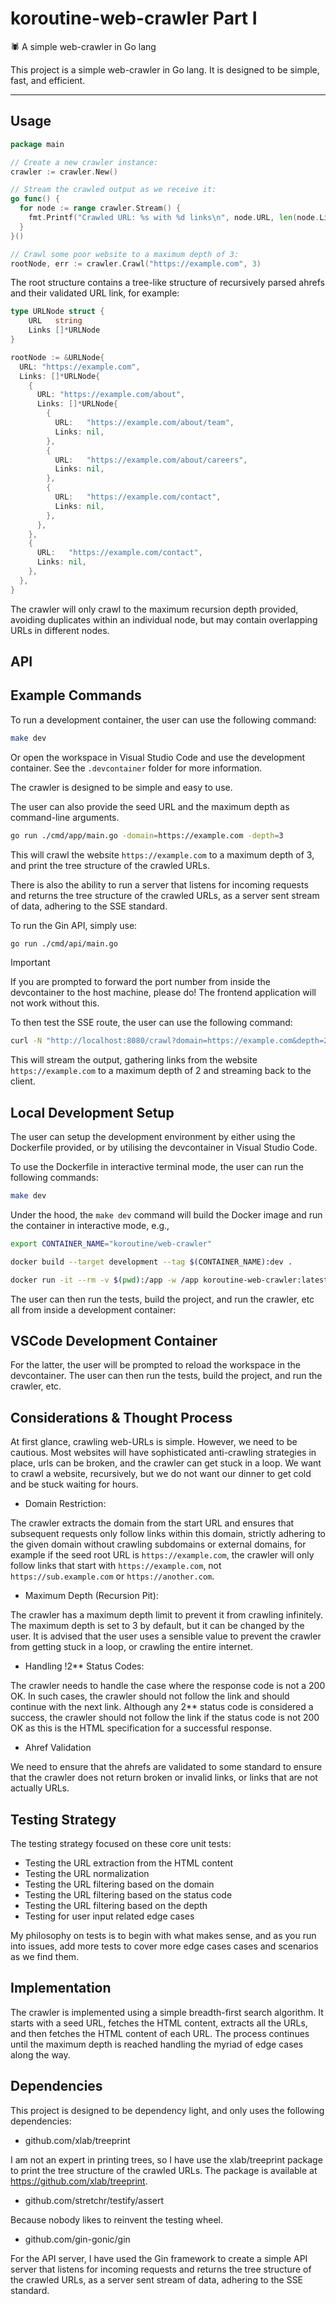 # koroutine-web-crawler Part I

🕷️ A simple web-crawler in Go lang

This project is a simple web-crawler in Go lang. It is designed to be simple, fast, and efficient.

---

## Usage

```go
package main

// Create a new crawler instance:
crawler := crawler.New()

// Stream the crawled output as we receive it:
go func() {
  for node := range crawler.Stream() {
    fmt.Printf("Crawled URL: %s with %d links\n", node.URL, len(node.Links))
  }
}()

// Crawl some poor website to a maximum depth of 3:
rootNode, err := crawler.Crawl("https://example.com", 3)
```

The root structure contains a tree-like structure of recursively parsed ahrefs and their validated URL link, for example:

```go
type URLNode struct {
	URL   string
	Links []*URLNode
}

rootNode := &URLNode{
  URL: "https://example.com",
  Links: []*URLNode{
    {
      URL: "https://example.com/about",
      Links: []*URLNode{
        {
          URL:   "https://example.com/about/team",
          Links: nil,
        },
        {
          URL:   "https://example.com/about/careers",
          Links: nil,
        },
        {
          URL:   "https://example.com/contact",
          Links: nil,
        },
      },
    },
    {
      URL:   "https://example.com/contact",
      Links: nil,
    },
  },
}
```

The crawler will only crawl to the maximum recursion depth provided, avoiding duplicates within an individual node, but may contain overlapping URLs in different nodes.

## API

## Example Commands

To run a development container, the user can use the following command:

```bash
make dev
```

Or open the workspace in Visual Studio Code and use the development container. See the `.devcontainer` folder for more information.

The crawler is designed to be simple and easy to use. 

The user can also provide the seed URL and the maximum depth as command-line arguments.

```bash
go run ./cmd/app/main.go -domain=https://example.com -depth=3
```

This will crawl the website `https://example.com` to a maximum depth of 3, and print the tree structure of the crawled URLs.

There is also the ability to run a server that listens for incoming requests and returns the tree structure of the crawled URLs, as a server sent stream of data, adhering to the SSE standard.

To run the Gin API, simply use: 

```bash
go run ./cmd/api/main.go
```

> [!IMPORTANT]  
> If you are prompted to forward the port number from inside the devcontainer to the host machine, please do! The frontend application will not work without this.

To then test the SSE route, the user can use the following command:

```bash
curl -N "http://localhost:8080/crawl?domain=https://example.com&depth=2"
```

This will stream the output, gathering links from the website `https://example.com` to a maximum depth of 2 and streaming back to the client.

## Local Development Setup

The user can setup the development environment by either using the Dockerfile provided, or by utilising the devcontainer in Visual Studio Code.

To use the Dockerfile in interactive terminal mode, the user can run the following commands:

```bash
make dev
```

Under the hood, the `make dev` command will build the Docker image and run the container in interactive mode, e.g.,

```bash
export CONTAINER_NAME="koroutine/web-crawler"

docker build --target development --tag $(CONTAINER_NAME):dev .

docker run -it --rm -v $(pwd):/app -w /app koroutine-web-crawler:latest
```

The user can then run the tests, build the project, and run the crawler, etc all from inside a development container:

## VSCode Development Container

For the latter, the user will be prompted to reload the workspace in the devcontainer. The user can then run the tests, build the project, and run the crawler, etc.

## Considerations & Thought Process

At first glance, crawling web-URLs is simple. However, we need to be cautious. Most websites will have sophisticated anti-crawling strategies in place, urls can be broken, and the crawler can get stuck in a loop. We want to crawl a website, recursively, but we do not want our dinner to get cold and be stuck waiting for hours. 

- Domain Restriction: 

The crawler extracts the domain from the start URL and ensures that subsequent requests only follow links within this domain, strictly adhering to the given domain without crawling subdomains or external domains, for example if the seed root URL is `https://example.com`, the crawler will only follow links that start with `https://example.com`, not `https://sub.example.com` or `https://another.com`.

- Maximum Depth (Recursion Pit):

The crawler has a maximum depth limit to prevent it from crawling infinitely. The maximum depth is set to 3 by default, but it can be changed by the user. It is advised that the user uses a sensible value to prevent the crawler from getting stuck in a loop, or crawling the entire internet.

- Handling !2** Status Codes:

The crawler needs to handle the case where the response code is not a 200 OK. In such cases, the crawler should not follow the link and should continue with the next link. Although any 2** status code is considered a success, the crawler should not follow the link if the status code is not 200 OK as this is the HTML specification for a successful response.

- Ahref Validation

We need to ensure that the ahrefs are validated to some standard to ensure that the crawler does not return broken or invalid links, or links that are not actually URLs.

## Testing Strategy

The testing strategy focused on these core unit tests:

- Testing the URL extraction from the HTML content
- Testing the URL normalization
- Testing the URL filtering based on the domain
- Testing the URL filtering based on the status code
- Testing the URL filtering based on the depth
- Testing for user input related edge cases

My philosophy on tests is to begin with what makes sense, and as you run into issues, add more tests to cover more edge cases cases and scenarios as we find them.

## Implementation

The crawler is implemented using a simple breadth-first search algorithm. It starts with a seed URL, fetches the HTML content, extracts all the URLs, and then fetches the HTML content of each URL. The process continues until the maximum depth is reached handling the myriad of edge cases along the way.

## Dependencies

This project is designed to be dependency light, and only uses the following dependencies:

- github.com/xlab/treeprint

I am not an expert in printing trees, so I have use the xlab/treeprint package to print the tree structure of the crawled URLs. The package is available at https://github.com/xlab/treeprint.

- github.com/stretchr/testify/assert

Because nobody likes to reinvent the testing wheel.

- github.com/gin-gonic/gin

For the API server, I have used the Gin framework to create a simple API server that listens for incoming requests and returns the tree structure of the crawled URLs, as a server sent stream of data, adhering to the SSE standard.
